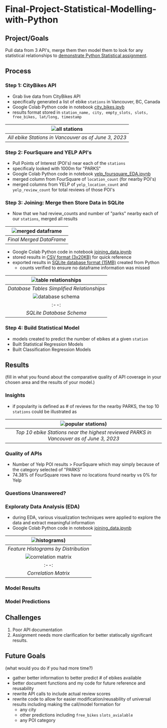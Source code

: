 # Final-Project-Statistical-Modelling-with-Python

## Project/Goals
Pull data from 3 API's, merge them then model them to look for any statistical relationships to [demonstrate Python Statistical assignment](https://github.com/cboyda/LighthouseLabs/blob/main/Project-Python_Statistics/assignment.md).


## Process
### Step 1: CityBikes API
* Grab live data from CityBikes API
* specifically generated a list of ebike `stations` in Vancouver, BC, Canada
* Google Colab Python code in notebook [city_bikes.ipyb](https://github.com/cboyda/LighthouseLabs/blob/main/Project-Python_Statistics/notebooks/city_bikes.ipynb)
 * results format stored in `station_name, city, empty_slots, slots, free_bikes, lat/long, timestamp`

| ![all stations](https://github.com/cboyda/LighthouseLabs/blob/main/Project-Python_Statistics/images/map_all_vancouver_stations.png) | 
|:--:| 
| *All ebike Stations in Vancouver as of June 3, 2023* |


### Step 2: FourSquare and YELP API's
* Pull Points of Interest (POI's) near each of the `stations` 
* specificaly looked with 1000m for "PARKS"
* Google Colab Python code in notebook [yelp_foursquare_EDA.ipynb](https://github.com/cboyda/LighthouseLabs/blob/main/Project-Python_Statistics/notebooks/yelp_foursquare_EDA.ipynb)
 * merged column from FourSquare of `location_count` (for nearby POI's)
 * merged columns from YELP of `yelp_location_count` and `yelp_review_count` for total reviews of those POI's


### Step 3: Joining: Merge then Store Data in SQLite
* Now that we had review_counts and number of "parks" nearby each of our `stations`, merged all results

| ![merged dataframe](https://raw.githubusercontent.com/cboyda/LighthouseLabs/main/Project-Python_Statistics/images/merged_dataframe.png) | 
|:--:| 
| *Final Merged DataFrame* |

* Google Colab Python code in notebook [joining_data.ipynb](https://github.com/cboyda/LighthouseLabs/blob/main/Project-Python_Statistics/notebooks/joining_data.ipynb)
* stored results in [CSV format (3x20KB)](https://github.com/cboyda/LighthouseLabs/tree/main/Project-Python_Statistics/data) for quick reference
* exported results in [SQLite database format (15MB)](https://github.com/cboyda/LighthouseLabs/blob/main/Project-Python_Statistics/data/city_bikes_sqlite_database.db) created from Python
  * counts verified to ensure no dataframe information was missed

| ![table relationships](https://raw.githubusercontent.com/cboyda/LighthouseLabs/main/Project-Python_Statistics/images/sqlite_db_table_relationship.png) | 
|:--:| 
| *Database Tables Simplified Relationships* |
| ![database schema](https://raw.githubusercontent.com/cboyda/LighthouseLabs/main/Project-Python_Statistics/images/sqlite_db_schema_diagram.png) | 
|:--:| 
| *SQLite Database Schema* |


### Step 4: Build Statistical Model
* models created to predict the number of ebikes at a given `station`
* Built Statistical Regression Models
* Built Classification Regression Models

## Results
(fill in what you found about the comparative quality of API coverage in your chosen area and the results of your model.)
### Insights
* if popularity is defined as # of reviews for the nearby PARKS, the top 10 `stations` could be illustrated as

| ![popular stations](https://github.com/cboyda/LighthouseLabs/blob/main/Project-Python_Statistics/images/map_highest_park_reviews_nearby_stations.png)) | 
|:--:| 
| *Top 10 ebike Stations near the highest reviewed PARKS in Vancouver as of June 3, 2023* |

### Quality of APIs
* Number of Yelp POI results > FourSquare which may simply because of the category selected of "PARKS"
 * 74.38% of FourSquare rows have no locations found nearby vs 0% for Yelp
### Questions Unanswered?
### Exploraty Data Analysis (EDA)
* during EDA, various visualization techniques were applied to explore the data and extract meaningful information
* Google Colab Python code in notebook [joining_data.ipynb](https://github.com/cboyda/LighthouseLabs/blob/main/Project-Python_Statistics/notebooks/joining_data.ipynb)

| ![histograms](https://raw.githubusercontent.com/cboyda/LighthouseLabs/main/Project-Python_Statistics/images/histograms.png)) | 
|:--:| 
| *Feature Histograms by Distribution* |
| ![correlation matrix](https://raw.githubusercontent.com/cboyda/LighthouseLabs/main/Project-Python_Statistics/images/correlation_matrix.png) | 
|:--:| 
| *Correlation Matrix* |

### Model Results
### Model Predictions

## Challenges 
1. Poor API documentation 
2. Assignment needs more clarification for better statiscally significant results.

## Future Goals
(what would you do if you had more time?)
* gather better information to better predict # of ebikes available
* better document functions and my code for future reference and reusability
* rewrite API calls to include actual review scores
* rewrite code to allow for easier modification/reusability of universal results including making the call/model formation for
  * any city
  * other predictions including `free_bikes` `slots_avialable`
  * any POI category
